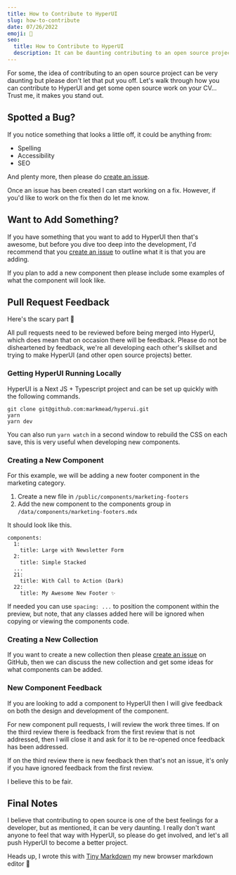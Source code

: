 ```yaml
---
title: How to Contribute to HyperUI
slug: how-to-contribute
date: 07/26/2022
emoji: 🫵
seo:
  title: How to Contribute to HyperUI
  description: It can be daunting contributing to an open source project, find out how you can get involved with the development of HyperUI.
---
```


For some, the idea of contributing to an open source project can be very daunting but please don't let that put you off. Let's walk through how you can contribute to HyperUI and get some open source work on your CV... Trust me, it makes you stand out.

## Spotted a Bug?

If you notice something that looks a little off, it could be anything from:

- Spelling
- Accessibility
- SEO

And plenty more, then please do [create an issue](https://github.com/markmead/hyperui/issues/new/choose).

Once an issue has been created I can start working on a fix. However, if you'd like to work on the fix then do let me know.

## Want to Add Something?

If you have something that you want to add to HyperUI then that's awesome, but before you dive too deep into the development, I'd recommend that you [create an issue](https://github.com/markmead/hyperui/issues/new/choose) to outline what it is that you are adding.

If you plan to add a new component then please include some examples of what the component will look like.

## Pull Request Feedback

Here's the scary part 👻

All pull requests need to be reviewed before being merged into HyperU, which does mean that on occasion there will be feedback. Please do not be disheartened by feedback, we're all developing each other's skillset and trying to make HyperUI (and other open source projects) better.

### Getting HyperUI Running Locally

HyperUI is a Next JS + Typescript project and can be set up quickly with the following commands.

```shell
git clone git@github.com:markmead/hyperui.git
yarn
yarn dev
```

You can also run `yarn watch` in a second window to rebuild the CSS on each save, this is very useful when developing new components.

### Creating a New Component

For this example, we will be adding a new footer component in the marketing category.

1. Create a new file in `/public/components/marketing-footers`
2. Add the new component to the components group in `/data/components/marketing-footers.mdx`

It should look like this.

```
components:
  1:
    title: Large with Newsletter Form
  2:
    title: Simple Stacked
  ...
  21:
    title: With Call to Action (Dark)
  22:
    title: My Awesome New Footer ✨
```

If needed you can use `spacing: ...` to position the component within the preview, but note, that any classes added here will be ignored when copying or viewing the components code.

### Creating a New Collection

If you want to create a new collection then please [create an issue](https://github.com/markmead/hyperui/issues/new/choose) on GitHub, then we can discuss the new collection and get some ideas for what components can be added.

### New Component Feedback

If you are looking to add a component to HyperUI then I will give feedback on both the design and development of the component.

For new component pull requests, I will review the work three times. If on the third review there is feedback from the first review that is not addressed, then I will close it and ask for it to be re-opened once feedback has been addressed.

If on the third review there is new feedback then that's not an issue, it's only if you have ignored feedback from the first review.

I believe this to be fair.

## Final Notes

I believe that contributing to open source is one of the best feelings for a developer, but as mentioned, it can be very daunting. I really don't want anyone to feel that way with HyperUI, so please do get involved, and let's all push HyperUI to become a better project.

Heads up, I wrote this with [Tiny Markdown](https://tiny-markdown.vercel.app/) my new browser markdown editor 🚀
